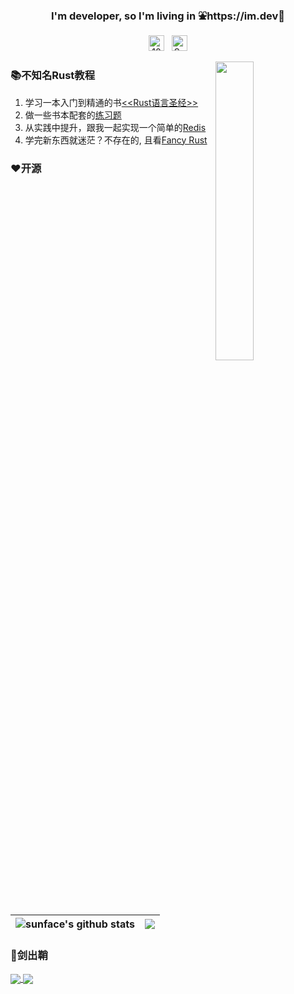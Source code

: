 <h3 align="center">I'm developer, so I'm living in ⛲️https://im.dev🌲  </h3>

<p align="middle">
   <img src="https://komarev.com/ghpvc/?username=sunface" alt="10000" height="25px"/>
   &nbsp;
   <a href="https://www.zhihu.com/people/iSunface/columns">
      <img alt="Sunface | 知乎" height="25px" src="https://ss1.baidu.com/6ONXsjip0QIZ8tyhnq/it/u=493147230,3096476255&amp;fm=195&amp;app=88&amp;f=JPEG?w=200&amp;h=200">
   </a>

</p>


  
<a href="https://github.com/savecost/datav">
  <img src="https://github.com/sunface/sunface/blob/master/assets/ferris.gif" align="right" width="35%"/>
</a>

### 📚不知名Rust教程
1. 学习一本入门到精通的书[<<Rust语言圣经>>](https://github.com/sunface/rust-course)
2. 做一些书本配套的[练习题](https://github.com/sunface/rust-course/tree/main/course-book/excercises)
3. 从实践中提升，跟我一起实现一个简单的[Redis](https://github.com/sunface/rust-course/tree/main/pratice/mini-redis)
4. 学完新东西就迷茫？不存在的, 且看[Fancy Rust](https://github.com/sunface/fancy-rust)




### ❤️开源

| <img align="center" src="https://github-readme-stats.vercel.app/api?username=sunface&show_icons=true&include_all_commits=true&theme=buefy&hide_border=true&hide=prs,contribs" alt="sunface's github stats" /> | <img align="center" src="https://github-readme-stats.vercel.app/api/top-langs/?username=sunface&layout=compact&theme=buefy&hide_border=true" /> |
| ------------- | ------------- |


### 🔪剑出鞘


<a href="https://github.com/sunface/rust-course">
  <img align="center" src="https://github-readme-stats.vercel.app/api/pin/?username=sunface&repo=rust-course&theme=buefy" />
</a>
<a href="https://github.com/sunface/datav">
  <img align="center" src="https://github-readme-stats.vercel.app/api/pin/?username=sunface&repo=datav&theme=buefy" />
</a>




